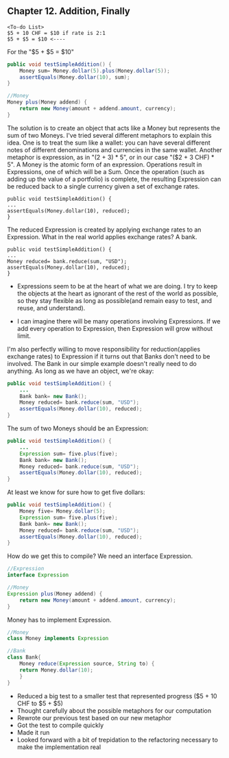 ## Chapter 12. Addition, Finally


```
<To-do List>
$5 + 10 CHF = $10 if rate is 2:1 
$5 + $5 = $10 <----
```

For the "$5 + $5 = $10"

```java
public void testSimpleAddition() {
    Money sum= Money.dollar(5).plus(Money.dollar(5)); 
    assertEquals(Money.dollar(10), sum);
}
```

```java
//Money
Money plus(Money addend) {
    return new Money(amount + addend.amount, currency); 
}
```
The solution is to create an object that acts like a Money but represents the sum of two Moneys. I've tried several different metaphors to explain this idea. One is to treat the sum like a wallet: you can have several different notes of different denominations and currencies in the same wallet.
Another metaphor is expression, as in "(2 + 3) * 5", or in our case "($2 + 3 CHF) * 5". A Money is the atomic form of an expression. Operations result in Expressions, one of which will be a Sum. Once the operation (such as adding up the value of a portfolio) is complete, the resulting Expression can be reduced back to a single currency given a set of exchange rates.
```
public void testSimpleAddition() {
...
assertEquals(Money.dollar(10), reduced); 
}
```
The reduced Expression is created by applying exchange rates to an Expression. What in the real world applies exchange rates? A bank.
```
public void testSimpleAddition() {
...
Money reduced= bank.reduce(sum, "USD"); 
assertEquals(Money.dollar(10), reduced);
}
```
* Expressions seem to be at the heart of what we are doing. I try to keep the objects at the heart as ignorant of the rest of the world as possible, so they stay flexible as long as possible(and remain easy to test, and reuse, and understand).

* I can imagine there will be many operations involving Expressions. If we add every operation to Expression, then Expression will grow without limit.

 I'm also perfectly willing to move responsibility for reduction(applies exchange rates) to Expression if it turns out that Banks don't need to be involved. The Bank in our simple example doesn't really need to do anything. As long as we have an object, we're okay:
```java
public void testSimpleAddition() {
    ...
    Bank bank= new Bank();
    Money reduced= bank.reduce(sum, "USD"); 
    assertEquals(Money.dollar(10), reduced);
}
```
The sum of two Moneys should be an Expression:
```java
public void testSimpleAddition() {
    ...
    Expression sum= five.plus(five); 
    Bank bank= new Bank();
    Money reduced= bank.reduce(sum, "USD"); 
    assertEquals(Money.dollar(10), reduced);
}
```
At least we know for sure how to get five dollars:
```java
public void testSimpleAddition() { 
    Money five= Money.dollar(5); 
    Expression sum= five.plus(five); 
    Bank bank= new Bank();
    Money reduced= bank.reduce(sum, "USD"); 
    assertEquals(Money.dollar(10), reduced);
}
```

How do we get this to compile? We need an interface Expression.
```java
//Expression
interface Expression
```

```java
//Money
Expression plus(Money addend) {
    return new Money(amount + addend.amount, currency); 
}
```
Money  has  to  implement Expression.

```java
//Money
class Money implements Expression

//Bank
class Bank{
    Money reduce(Expression source, String to) { 
    return Money.dollar(10);
    }
}

```
* Reduced a big test to a smaller test that represented progress ($5 + 10 CHF to $5 + $5) 
* Thought carefully about the possible metaphors for our computation
* Rewrote our previous test based on our new metaphor 
* Got the test to compile quickly
* Made it run
* Looked forward with a bit of trepidation to the refactoring necessary to make the 
implementation real
